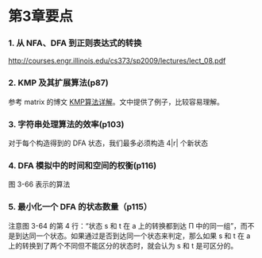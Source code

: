 # 第3章要点

### 1. 从 NFA、DFA 到正则表达式的转换

http://courses.engr.illinois.edu/cs373/sp2009/lectures/lect_08.pdf

### 2. KMP 及其扩展算法(p87)

参考 matrix 的博文 [KMP算法详解](http://www.matrix67.com/blog/archives/115)。文中提供了例子，比较容易理解。

### 3. 字符串处理算法的效率(p103)

对于每个构造得到的 DFA 状态，我们最多必须构造 4|r| 个新状态

### 4. DFA 模拟中的时间和空间的权衡(p116)

图 3-66 表示的算法

### 5. 最小化一个 DFA 的状态数量（p115）

注意图 3-64 的第 4 行：“状态 s 和 t 在 a 上的转换都到达 Π 中的同一组”，而不是到达同一个状态。如果通过是否到达同一个状态来判定，那么如果 s 和 t 在 a 上的转换到了两个不同但不能区分的状态时，就会认为 s 和 t 是可区分的。